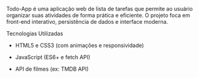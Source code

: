 Todo-App é uma aplicação web de lista de tarefas que permite ao usuário organizar suas atividades de forma prática e eficiente. O projeto foca em front-end interativo, persistência de dados e interface moderna.

Tecnologias Utilizadas

- HTML5 e CSS3 (com animações e responsividade)

- JavaScript (ES6+ e fetch API)

- API de filmes (ex: TMDB API)



